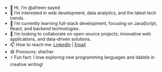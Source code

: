 - 👋 Hi, I’m @afreen-sayed
- 👀 I’m interested in web development, data analytics, and the latest tech trends.
- 🌱 I’m currently learning full-stack development, focusing on JavaScript, React, and backend technologies.
- 💞️ I’m looking to collaborate on open-source projects, innovative web applications, and data-driven solutions.
- 📫 How to reach me: [LinkedIn](https://www.linkedin.com/in/afreen-sayed-developer/) | [Email](mailto:afreennisha402@gmail.com)
- 😄 Pronouns: she/her
- ⚡ Fun fact: I love exploring new programming languages and dabble in creative writing!
